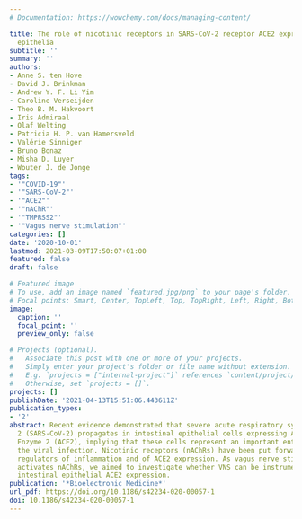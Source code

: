 ```yaml
---
# Documentation: https://wowchemy.com/docs/managing-content/

title: The role of nicotinic receptors in SARS-CoV-2 receptor ACE2 expression in intestinal
  epithelia
subtitle: ''
summary: ''
authors:
- Anne S. ten Hove
- David J. Brinkman
- Andrew Y. F. Li Yim
- Caroline Verseijden
- Theo B. M. Hakvoort
- Iris Admiraal
- Olaf Welting
- Patricia H. P. van Hamersveld
- Valérie Sinniger
- Bruno Bonaz
- Misha D. Luyer
- Wouter J. de Jonge
tags:
- '"COVID-19"'
- '"SARS-CoV-2"'
- '"ACE2"'
- '"nAChR"'
- '"TMPRSS2"'
- '"Vagus nerve stimulation"'
categories: []
date: '2020-10-01'
lastmod: 2021-03-09T17:50:07+01:00
featured: false
draft: false

# Featured image
# To use, add an image named `featured.jpg/png` to your page's folder.
# Focal points: Smart, Center, TopLeft, Top, TopRight, Left, Right, BottomLeft, Bottom, BottomRight.
image:
  caption: ''
  focal_point: ''
  preview_only: false

# Projects (optional).
#   Associate this post with one or more of your projects.
#   Simply enter your project's folder or file name without extension.
#   E.g. `projects = ["internal-project"]` references `content/project/deep-learning/index.md`.
#   Otherwise, set `projects = []`.
projects: []
publishDate: '2021-04-13T15:51:06.443611Z'
publication_types:
- '2'
abstract: Recent evidence demonstrated that severe acute respiratory syndrome coronavirus
  2 (SARS-CoV-2) propagates in intestinal epithelial cells expressing Angiotensin-Converting
  Enzyme 2 (ACE2), implying that these cells represent an important entry site for
  the viral infection. Nicotinic receptors (nAChRs) have been put forward as potential
  regulators of inflammation and of ACE2 expression. As vagus nerve stimulation (VNS)
  activates nAChRs, we aimed to investigate whether VNS can be instrumental in affecting
  intestinal epithelial ACE2 expression.
publication: '*Bioelectronic Medicine*'
url_pdf: https://doi.org/10.1186/s42234-020-00057-1
doi: 10.1186/s42234-020-00057-1
---
```

